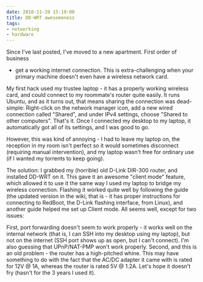 ```yaml
---
date: 2010-11-20 15:19:00
title: DD-WRT awesomeness
tags:
- networking
- hardware
---
```


Since I've last posted, I've moved to a new apartment. First order of business
- get a working internet connection. This is extra-challenging when your
primary machine doesn't even have a wireless network card.

My first hack used my trustee laptop - it has a properly working wireless card,
and could connect to my roommate's router quite easily. It runs Ubuntu, and as
it turns out, that means sharing the connection was dead-simple: Right-click on
the network manager icon, add a new wired connection called "Shared", and under
IPv4 settings, choose "Shared to other computers". That's it. Once I connected
my desktop to my laptop, it automatically got all of its settings, and I was
good to go.

However, this was kind of annoying - I had to leave my laptop on, the reception
in my room isn't perfect so it would sometimes disconnect (requiring manual
intervention), and my laptop wasn't free for ordinary use (if I wanted my
torrents to keep going).

The solution: I grabbed my (horrible) old D-Link DIR-300 router, and installed
DD-WRT on it. This gave it an awesome "client mode" feature, which allowed it
to use it the same way I used my laptop to bridge my wireless connection.
Flashing it worked quite well by following the guide (the updated version in
the wiki, that is - it has proper instructions for connecting to RedBoot, the
D-Link flashing interface, from Linux), and another guide helped me set up
Client mode. All seems well, except for two issues:

First, port forwarding doesn't seem to work properly - it works well on the
internal network (that is, I can SSH into my desktop using my laptop), but not
on the internet (SSH port shows up as open, but I can't connect). I'm also
guessing that UPnP/NAT-PMP won't work properly. Second, and this is an old
problem - the router has a high-pitched whine. This may have something to do
with the fact that the AC/DC adapter it came with is rated for 12V @ 1A,
whereas the router is rated 5V @ 1.2A. Let's hope it doesn't fry (hasn't for
the 3 years I used it).
